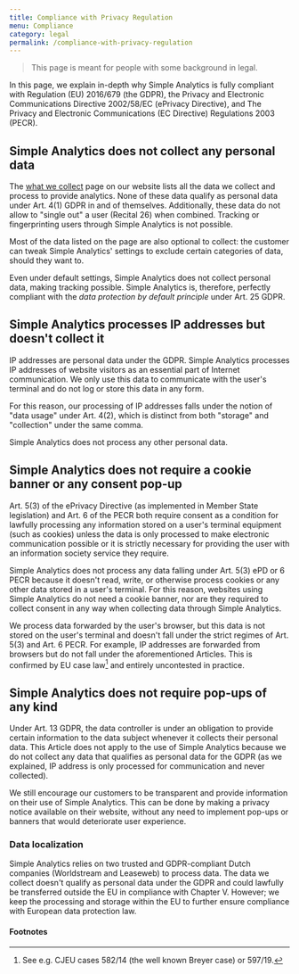 ```yaml
---
title: Compliance with Privacy Regulation
menu: Compliance
category: legal
permalink: /compliance-with-privacy-regulation
---
```


> This page is meant for people with some background in legal.

In this page, we explain in-depth why Simple Analytics is fully compliant with Regulation (EU) 2016/679 (the GDPR), the Privacy and Electronic Communications Directive 2002/58/EC (ePrivacy Directive), and The Privacy and Electronic Communications (EC Directive) Regulations 2003 (PECR).

## Simple Analytics does not collect any personal data

The [what we collect](/what-we-collect) page on our website lists all the data we collect and process to provide analytics. None of these data qualify as personal data under Art. 4(1) GDPR in and of themselves. Additionally, these data do not allow to "single out" a user (Recital 26) when combined. Tracking or fingerprinting users through Simple Analytics is not possible.

Most of the data listed on the page are also optional to collect: the customer can tweak Simple Analytics' settings to exclude certain categories of data, should they want to.

Even under default settings, Simple Analytics does not collect personal data, making tracking possible. Simple Analytics is, therefore, perfectly compliant with the _data protection by default principle_ under Art. 25 GDPR.

## Simple Analytics processes IP addresses but doesn't collect it

IP addresses are personal data under the GDPR. Simple Analytics processes IP addresses of website visitors as an essential part of Internet communication. We only use this data to communicate with the user's terminal and do not log or store this data in any form.

For this reason, our processing of IP addresses falls under the notion of "data usage" under Art. 4(2), which is distinct from both "storage" and "collection" under the same comma.

Simple Analytics does not process any other personal data.

## Simple Analytics does not require a cookie banner or any consent pop-up

Art. 5(3) of the ePrivacy Directive (as implemented in Member State legislation) and Art. 6 of the PECR both require consent as a condition for lawfully processing any information stored on a user's terminal equipment (such as cookies) unless the data is only processed to make electronic communication possible or it is strictly necessary for providing the user with an information society service they require.

Simple Analytics does not process any data falling under Art. 5(3) ePD or 6 PECR because it doesn't read, write, or otherwise process cookies or any other data stored in a user's terminal. For this reason, websites using Simple Analytics do not need a cookie banner, nor are they required to collect consent in any way when collecting data through Simple Analytics.

We process data forwarded by the user's browser, but this data is not stored on the user's terminal and doesn't fall under the strict regimes of Art. 5(3) and Art. 6 PECR. For example, IP addresses are forwarded from browsers but do not fall under the aforementioned Articles. This is confirmed by EU case law[^1] and entirely uncontested in practice.

## Simple Analytics does not require pop-ups of any kind

Under Art. 13 GDPR, the data controller is under an obligation to provide certain information to the data subject whenever it collects their personal data. This Article does not apply to the use of Simple Analytics because we do not collect any data that qualifies as personal data for the GDPR (as we explained, IP address is only processed for communication and never collected).

We still encourage our customers to be transparent and provide information on their use of Simple Analytics. This can be done by making a privacy notice available on their website, without any need to implement pop-ups or banners that would deteriorate user experience.

### Data localization

Simple Analytics relies on two trusted and GDPR-compliant Dutch companies (Worldstream and Leaseweb) to process data. The data we collect doesn't qualify as personal data under the GDPR and could lawfully be transferred outside the EU in compliance with Chapter V. However; we keep the processing and storage within the EU to further ensure compliance with European data protection law.

#### Footnotes

[^1]: See e.g. CJEU cases 582/14 (the well known Breyer case) or 597/19.

